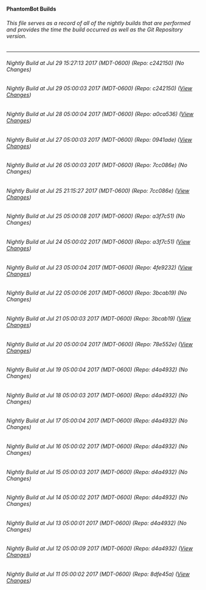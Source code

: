 **PhantomBot Builds**

###### This file serves as a record of all of the nightly builds that are performed and provides the time the build occurred as well as the Git Repository version.
-------------------------------------------------------------------------------------------------------------
###### Nightly Build at Jul 29 15:27:13 2017 (MDT-0600) (Repo: c242150) (No Changes)
###### Nightly Build at Jul 29 05:00:03 2017 (MDT-0600) (Repo: c242150) ([View Changes](https://github.com/PhantomBot/PhantomBot/compare/a0ca536...c242150))
###### Nightly Build at Jul 28 05:00:04 2017 (MDT-0600) (Repo: a0ca536) ([View Changes](https://github.com/PhantomBot/PhantomBot/compare/0941ade...a0ca536))
###### Nightly Build at Jul 27 05:00:03 2017 (MDT-0600) (Repo: 0941ade) ([View Changes](https://github.com/PhantomBot/PhantomBot/compare/7cc086e...0941ade))
###### Nightly Build at Jul 26 05:00:03 2017 (MDT-0600) (Repo: 7cc086e) (No Changes)
###### Nightly Build at Jul 25 21:15:27 2017 (MDT-0600) (Repo: 7cc086e) ([View Changes](https://github.com/PhantomBot/PhantomBot/compare/a3f7c51...7cc086e))
###### Nightly Build at Jul 25 05:00:08 2017 (MDT-0600) (Repo: a3f7c51) (No Changes)
###### Nightly Build at Jul 24 05:00:02 2017 (MDT-0600) (Repo: a3f7c51) ([View Changes](https://github.com/PhantomBot/PhantomBot/compare/4fe9232...a3f7c51))
###### Nightly Build at Jul 23 05:00:04 2017 (MDT-0600) (Repo: 4fe9232) ([View Changes](https://github.com/PhantomBot/PhantomBot/compare/3bcab19...4fe9232))
###### Nightly Build at Jul 22 05:00:06 2017 (MDT-0600) (Repo: 3bcab19) (No Changes)
###### Nightly Build at Jul 21 05:00:03 2017 (MDT-0600) (Repo: 3bcab19) ([View Changes](https://github.com/PhantomBot/PhantomBot/compare/78e552e...3bcab19))
###### Nightly Build at Jul 20 05:00:04 2017 (MDT-0600) (Repo: 78e552e) ([View Changes](https://github.com/PhantomBot/PhantomBot/compare/d4a4932...78e552e))
###### Nightly Build at Jul 19 05:00:04 2017 (MDT-0600) (Repo: d4a4932) (No Changes)
###### Nightly Build at Jul 18 05:00:03 2017 (MDT-0600) (Repo: d4a4932) (No Changes)
###### Nightly Build at Jul 17 05:00:04 2017 (MDT-0600) (Repo: d4a4932) (No Changes)
###### Nightly Build at Jul 16 05:00:02 2017 (MDT-0600) (Repo: d4a4932) (No Changes)
###### Nightly Build at Jul 15 05:00:03 2017 (MDT-0600) (Repo: d4a4932) (No Changes)
###### Nightly Build at Jul 14 05:00:02 2017 (MDT-0600) (Repo: d4a4932) (No Changes)
###### Nightly Build at Jul 13 05:00:01 2017 (MDT-0600) (Repo: d4a4932) (No Changes)
###### Nightly Build at Jul 12 05:00:09 2017 (MDT-0600) (Repo: d4a4932) ([View Changes](https://github.com/PhantomBot/PhantomBot/compare/8dfe45a...d4a4932))
###### Nightly Build at Jul 11 05:00:02 2017 (MDT-0600) (Repo: 8dfe45a) ([View Changes](https://github.com/PhantomBot/PhantomBot/compare/667953a...8dfe45a))
